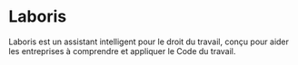 # Laboris
Laboris est un assistant intelligent pour le droit du travail, conçu pour aider les entreprises à comprendre et appliquer le Code du travail.
